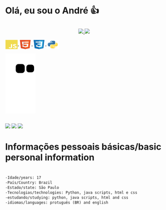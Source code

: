 # Olá, eu sou o André 👍 <h2>
  
  <div align="center">
  <a href="https://github.com/AndrePcastelo">
  <img height="180em" src="https://github-readme-stats.vercel.app/api?username=AndrePcastelo&show_icons=true&theme=dracula&include_all_commits=true&count_private=true"/>
  <img height="180em" src="https://github-readme-stats.vercel.app/api/top-langs/?username=AndrePcastelo&layout=compact&langs_count=7&theme=dracula"/>
</div>
    
<div style="display: inline_block"><br>
  <img align="center" alt="Rafa-Js" height="30" width="40" src="https://raw.githubusercontent.com/devicons/devicon/master/icons/javascript/javascript-plain.svg">
  <img align="center" alt="Rafa-HTML" height="30" width="40" src="https://raw.githubusercontent.com/devicons/devicon/master/icons/html5/html5-original.svg">
  <img align="center" alt="Rafa-CSS" height="30" width="40" src="https://raw.githubusercontent.com/devicons/devicon/master/icons/css3/css3-original.svg">
  <img align="center" alt="Rafa-Python" height="30" width="40" src="https://raw.githubusercontent.com/devicons/devicon/master/icons/python/python-original.svg">
  
  
</div>
    
  ![Snake animation](https://github.com/rafaballerini/rafaballerini/blob/output/github-contribution-grid-snake.svg)
    
##  
    
    
  <div>  
    <a href=https://www.youtube.com/channel/UCkdr-Oy_O2qOBiw8du6q42w target="_blank"><img src="https://img.shields.io/badge/YouTube-FF0000?style=for-the-badge&logo=youtube&logoColor=white" target="_blank"></a>
  <a href=https://www.instagram.com/g.knowan/ target="_blank"><img src="https://img.shields.io/badge/-Instagram-%23E4405F?style=for-the-badge&logo=instagram&logoColor=white" target="_blank"></a>
    <a href = "andreperezcastelo@protonmail.ch"><img src=https://img.shields.io/badge/ProtonMail-8B89CC?style=for-the-badge&logo=protonmail&logoColor=white target="_blank"></a>
  </div>  
    

    
##    
# Informações pessoais básicas/basic personal information <h1> 
  
 
    -Idade/years: 17 
    -País/Country: Brazil
    -Estado/state: São Paulo
    -Tecnologias/technologies: Python, java scripts, html e css
    -estudando/studying: python, java scripts, html and css
    -idiomas/languages: protuguês (BR) and english
